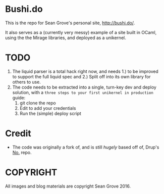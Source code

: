 Bushi.do
===

This is the repo for Sean Grove's personal site, http://bushi.do/.

It also serves as a (currently very messy) example of a site built in OCaml, using the the Mirage libraries, and deployed as a unikernel.

TODO
====

 1. The liquid parser is a total hack right now, and needs 1.) to be improved to support the full liquid spec and 2.) Split off into its own library for others to use.
 1. The code needs to be extracted into a single, turn-key dev and deploy solution, with a `three steps to your first unikernel in production` guide:
    1. git clone the repo
    1. Edit to add your credentials
    1. Run the (simple) deploy script

Credit
======

* The code was originally a fork of, and is still *hugely* based off of, Drup's [No.](https://github.com/Drup/No.) repo.

COPYRIGHT
=========

All images and blog materials are copyright Sean Grove 2016. 
